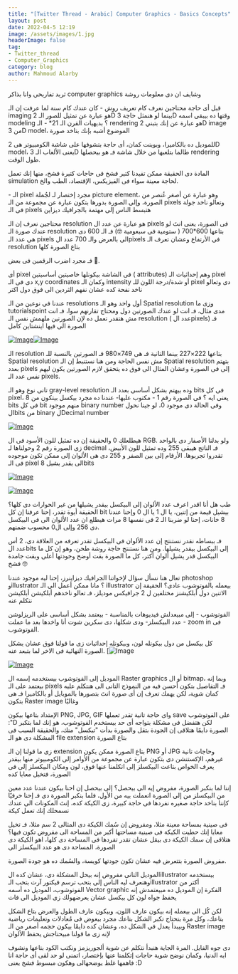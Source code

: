 ```yaml
---
title: "[Twitter Thread - Arabic] Computer Graphics - Basics Concepts"
layout: post
date: 2022-04-5 12:19
image: /assets/images/1.jpg
headerImage: false
tag:
- Twitter_thread 
- Computer_Graphics
category: blog
author: Mahmoud Alarby
---
```


ثريد تفاريحي وانا بذاكر computer graphics وشايف ان دى معلومات روشة

قبل أى حاجة محتاجين نعرف كام تعريف روش
 \- كان عندك كام سنة لما عرفت إن الـ imaging هو عبارة عن تمثيل للصور الـ  2D بينما لو هنمثل حاجة 3D وقتها ده بيبقى اسمه modeling ؟ بديهيات القرن  الـ 21*
 \- الـ rendering هو عبارة عن إنك بتبني 2D image من 3D model، الموضوع أشبه بإنك بتاخد صورة

للموديل ده بالكاميرا، وبوينت كمان، أى حاجة بتشوفها على شاشة الكومبيوتر  هى 2D model، يعنى الألعاب الـ 3D طالما بتلعبها من خلال شاشة فـ هو  بيحصلها rendering طول الوقت.

المادة دى الحقيقة ممكن تفيدنا كتير فشخ فى حاجات كتيرة فشخ، منها إنك تعمل simulation لحاجة معينة سواء فى الفيزيكس، الإقتصاد، الطب والخ.

\- الـ pixel مجرد إختصار لـ لجُملة picture element، وهو عبارة عن أصغر  عُنصر من الصورة، وإلى الصورة بدورها بتكون عبارة عن مجموعة من الـ pixels  وتعالو ناخد جولة فى الـ pixels هتبسط الناس إلى مهتمة بالجرافيك ديزاين

محتاجين نعرف إن الـ resolution هو عبارة عن عدد ال pixels فى الصورة، يعنى انتَ لو عندك صورة الـ resolution بتاعها 600*700 ( ستومية فى سبعومية 🤓) فـ الـ 600 دى هى عدد الـ pixels الى بالعرض والـ 700 عدد الpixels فى  الأرتفاع وعشان تعرف الـ resolution بتاع الصورة كلها

فـ مجرد اضرب الرقمين فى بعض 🤡.

 أى pixel فى الشاشة بيكونلها خاصيتين أساسيتين ( attributes) وهم إحداثيات  الـ pixel دى فى الـ x,y coordinates وكمان الـ intensity أو شدة/درجة  اللون للـ pixel دى وتعالو ناخد نفحة كده عشان نفهم الثردين الى فوق دول  اكتر

عندنا فى نوعين من الـ resolutions 
 أول واحد وهو الـ Spatial resolution وزى ما tutorialspoint مدى مثال، فـ  انت لو عندك الصورتين دول ومحتاج تقارنهم سوا، فـ انت مش هتقدر تعمل ده لإن الصورتين ملهمش نفس الـ resolution ( عدد الpixels) فـ الصورة الى فيها  اينشتاين كامل



 [![Image](https://pbs.twimg.com/media/FPdQt8bWUAMn68F.png)](https://pbs.twimg.com/media/FPdQt8bWUAMn68F.png)[![Image](https://pbs.twimg.com/media/FPdQurPWYAYS4Md.png)](https://pbs.twimg.com/media/FPdQurPWYAYS4Md.png)



الـ resolution بتاعها 222×227 بينما التانية فـ هى 749×980 فـ الصورتين  بالنسبة للـ Spatial resolution مش نفس الحاجة ومن هنا نستنبط إن الـ  Spatial resolution بتهتم بعدد pixels إلى فى الصورة وعشان المثال الى فوق  ده يتحقق لازم الصورتين يكون ليهم نفس عدد الـ pixels.

تانى نوع وهو الـ gray-level resolution وده بيهتم بشكل أساسى بعدد الـ bits فى كل pixel، يعنى ايه ؟
 فى الصورة رقم 1 - مكتوب عليها- عندنا ده مجرد بيكسل بيتكون من 8 bits فى  كل bit منهم موجود binary number وفى الحالة دى موجود 0، لو جينا نحول  الbits من binary لDecimal number 

[![Image](https://pbs.twimg.com/media/FPdTOMGWYAEX_12.png)](https://pbs.twimg.com/media/FPdTOMGWYAEX_12.png)

هيطلعلك 0 والحقيقة إن ده تمثيل للون الأسود فى ال RGB.
 ولو بدلنا الأصفار دى بالواحد زى الصورة رقم 2 وحولناها لـ decimal فـ الناتج هيبقى 255 وده تمثيل للون الأبيض، تقدروا تجربوها.
 الأرقام إلى بين الصفر و 255 دى هى الألوان إلى ممكن تكون موجوده فى الـ pixel الى يقدر يشيل 8bits 

[![Image](https://pbs.twimg.com/media/FPdV9xLWUA8CA-2.jpg)](https://pbs.twimg.com/media/FPdV9xLWUA8CA-2.jpg)



[![Image](https://pbs.twimg.com/media/FPdWTMrWQAgZwnO.png)](https://pbs.twimg.com/media/FPdWTMrWQAgZwnO.png)



طب هل أنا اقدر اعرف عدد الألوان إلى البيكسل بيقدر يشيلها من غير الحوارات دى كلها؟
 الحقيقة أيوة تقدر، إحنا عرفنا إن كل bit بيشيل قيمة من إتنين، يا ال 1 يا  ال 0 وإحنا عندنا 8 خانات، إحنا لو ضربنا الـ 2 فى نفسها 8 مرات هيطلع ان  عدد الألوان الى فى البيكسل دى 256 وإلى ال0 محسوب ضمنهم.

فـ ببساطه نقدر نستنتج إن عدد الألوان فى البيكسل تقدر تعرفه من العلاقة دى، 2 أس عدد الbits إلى البيكسل بيقدر يشيلها.
 ومن هنا نستنتج حاجة روشة طحن، وهو إن كل ما البيكسل قدر يشيل ألوان أكتر، كل ما الصورة بقت أوضح وجودتها أعلى وبقت جامدة فشخ 🤓

تعال هنا نسأل سؤال لإخواتنا الجرافيك ديزاينرز، إحنا ليه موجود عندنا  photoshop وillustrator ؟ مانا ممكن أعمل الى الـ illustrator بيعمله  بالفوتوشوب عادى؟
 الحقيقة إن الاتنين دول أبلكيشنز مختلفين ل 2 جرافيكس موديلز، فـ تعالو ناخدهم أبلكيشن أبلكيشن نتكلم عنه

الفوتوشوب - إلى مبيعدلش فيديوهات بالمناسبة - بيعتمد بشكل أساسى على  الريزلوشن - عدد البيكسلز- ودى شكلها، دى سكرين شوت أنا واخدها بعد ما عملت zoom in فى الفوتوشوب.

كل بيكسل من دول بيكونله لون، وبيكونله إحداثيات زى ما قولنا فوق عشان يشكل الصورة النهائية فى الاخر لما بتبعد عنه. [![Image](https://pbs.twimg.com/media/FPdaXBCWUAU3m5e.png)



[](https://pbs.twimg.com/media/FPdaXBCWUAU3m5e.png)[![Image](https://pbs.twimg.com/media/FPda1bCXMAkj99x.png)](https://pbs.twimg.com/media/FPda1bCXMAkj99x.png)

الموديل إلى الفوتوشوب بيستخدمه إسمه ال Raster graphics أو ال bitmap،  وبما إنه بيعتمد على الـ pixels فـ التفاصيل بتكون أحسن فيه من النموذج  التانى الى هنتكلم عليه كمان شوية، لكن يهمك تعرف إن أى صورة انتَ بتصورها  بالموبايل أو بالكاميرا فـ هى بتكون Raster image وغالبًا

الإمتداد بتاعها بيكون PNG, JPG, GIF واى حاجة تانية تقدر تعملها save على الفوتوشوب :"D
 لكن هتفضل فى مشكلة بتواجه أى حد بيستخدم الفوتوشوب، هو إنك لما بتكبر  الصورة دايمًا هتلاقى إن الجودة بتقل والصورة بدأت "تبكسل" منك، والحقيقة  السبب فى المشكلة دى هو الـ file extension بتاع الصورة

زى ما قولنا إن الـ extension بتاع الصورة ممكن يكون PNG أو JPG وحاجات  تانية غيرهم، الإكستنشن دى بتكون عبارة عن مجموعة من الأوامر إلى  الكومبيوتر منها بيقدر يعرف الخواص بتاعت البيكسلز إلى اتكلمنا عنها فوق،  لون ومكان البيكسلز إلى فى الصورة، فتخيل معايا كده

إننا لما بنكبر الصورة، مفروض إيه الى بيحصل؟
 إلى بيحصل إن احنا بيكون عندنا عدد معين من البيكسلز من إلى الصورة اتعملت  بيه من الأول، فلما بنكبر الصورة دى فـ إحنا حرفيًا كإننا بناخد حاجة صغيره نفردها فى حاجة كبيرة، زى الكيكة كده، إنتَ المكونات الى عندك تسمحلك إنك  تعمل كيكة

فى صينية بمساحة معينة مثلا، ومفروض إن سُمك الكيكة دى المثالى 2 سم مثلا،  فـ تخيل معايا إنك حطيت الكيكة فى صينية مساحتها أكبر من المساحة الى مفروض تكون فيها؟
 هتلاقى إن سمك الكيكة دى بيقل عشان تقدر تفردها فى المساحة دى كلها، اهو الكيكة دى الصورة، المساحة دى هو عدد البيكسلز الى

مفروض الصورة بتتعرض فيه عشان تكون جودتها كويسة، والسُمك ده هو جودة الصورة.

الموديل التانى مفروض إنه بيحل المشكلة دى، عشان كده الillustrator  بيستخدمه وهنعرف ليه الناس إلى بتحب ترسم فيكتور آرت بتحب الـillustrator  أكتر من الفوتوشوب، الموديل ده أسمه Vector graphic الفكرة إن الموديل ده  مبيعتمدش إنه يحفظ جواه لون كل بيكسل عشان يعرضهولك زى الموديل الى فات

لكن كُل الى بيعمله إنه بيكون عارف اللون، وبيكون عارف الطول والعرض بتاع  الشكل بتاعك، وكل مرة بتحتاج تكبر الشكل بتاعك مجرد بيعوض فى مُعادلات  وتعليمات رياضية وبيبدأ يعدل فى الشكل ده، وعشان كده دايمًا بيكون حجمه  أصغر من الـ Raster image لإنه زى ما قولنا مبيحتاجش يحفظ الألوان

دى جوه الفايل.
 المرة الجاية هنبدأ نتكلم عن شوية ألجوريزمز ونكتب الكود بتاعها ونشوف ايه  الدنيا، وكمان نوضح شوية حاجات إتكلمنا عنها بإختصار، اتمنى لو حد لقى أى  حاجة انا فاهمها غلط يوضحهالى وهكون مبسوط فشخ يعنى :D

